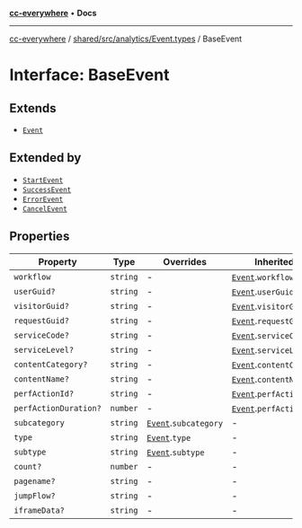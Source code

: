 [**cc-everywhere**](../../../../../index.md) • **Docs**

***

[cc-everywhere](../../../../../index.md) / [shared/src/analytics/Event.types](../index.md) / BaseEvent

# Interface: BaseEvent

## Extends

- [`Event`](Event.md)

## Extended by

- [`StartEvent`](StartEvent.md)
- [`SuccessEvent`](SuccessEvent.md)
- [`ErrorEvent`](ErrorEvent.md)
- [`CancelEvent`](CancelEvent.md)

## Properties

| Property | Type | Overrides | Inherited from |
| ------ | ------ | ------ | ------ |
| `workflow` | `string` | - | [`Event`](Event.md).`workflow` |
| `userGuid?` | `string` | - | [`Event`](Event.md).`userGuid` |
| `visitorGuid?` | `string` | - | [`Event`](Event.md).`visitorGuid` |
| `requestGuid?` | `string` | - | [`Event`](Event.md).`requestGuid` |
| `serviceCode?` | `string` | - | [`Event`](Event.md).`serviceCode` |
| `serviceLevel?` | `string` | - | [`Event`](Event.md).`serviceLevel` |
| `contentCategory?` | `string` | - | [`Event`](Event.md).`contentCategory` |
| `contentName?` | `string` | - | [`Event`](Event.md).`contentName` |
| `perfActionId?` | `string` | - | [`Event`](Event.md).`perfActionId` |
| `perfActionDuration?` | `number` | - | [`Event`](Event.md).`perfActionDuration` |
| `subcategory` | `string` | [`Event`](Event.md).`subcategory` | - |
| `type` | `string` | [`Event`](Event.md).`type` | - |
| `subtype` | `string` | [`Event`](Event.md).`subtype` | - |
| `count?` | `number` | - | - |
| `pagename?` | `string` | - | - |
| `jumpFlow?` | `string` | - | - |
| `iframeData?` | `string` | - | - |
